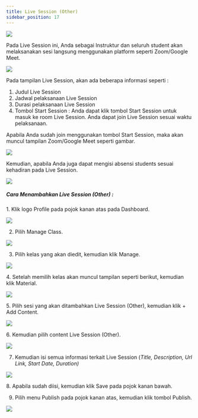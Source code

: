 ```yaml
---
title: Live Session (Other)
sidebar_position: 17
---
```

![](/img/livesession_.jpg)

Pada Live Session ini, Anda sebagai Instruktur dan seluruh student akan melaksanakan sesi langsung menggunakan platform seperti Zoom/Google Meet.

![](/img/livesession_1.jpg)

Pada tampilan Live Session, akan ada beberapa informasi seperti :

1. Judul Live Session
2. Jadwal pelaksanaan Live Session
3. Durasi pelaksanaan Live Session
4. Tombol Start Session : Anda dapat klik tombol Start Session untuk masuk ke room Live
   Session. Anda dapat join Live Session sesuai waktu pelaksanaan.

Apabila Anda sudah join menggunakan tombol Start Session, maka akan muncul tampilan Zoom/Google Meet seperti gambar.

![](/img/livesession_2.jpg)

Kemudian, apabila Anda juga dapat mengisi absensi students sesuai kehadiran pada Live Session.

![](/img/livesession_3.jpg)

##### **Cara Menambahkan Live Session (Other) :**

1. Klik logo Profile pada pojok kanan atas pada Dashboard.

![](/img/articlee-1.jpg)

2. Pilih Manage Class.

![](/img/articlee-2.jpg)

3. Pilih kelas yang akan diedit, kemudian klik Manage.

![](/img/articlee-3.jpg)

4. Setelah memilih kelas akan muncul tampilan seperti berikut, kemudian klik Material.

![](/img/articlee-4.jpg)

5. Pilih sesi yang akan ditambahkan Live Session (Other), kemudian klik + Add Content.

![](/img/articlee-5.jpg)

6. Kemudian pilih content Live Session (Other).

![](/img/livesession_6.jpg)

7. Kemudian isi semua informasi terkait Live Session (*Title, Description, Url Link, Start Date, Duration)*

![](/img/livesession_7.jpg)

8. Apabila sudah diisi, kemudian klik Save pada pojok kanan bawah.

9. Pilih menu Publish pada pojok kanan atas, kemudian klik tombol Publish.

![](/img/degree-lecture-publish.jpg)
